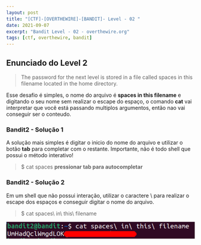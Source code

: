 ```yaml
---
layout: post
title: "[CTF]-[OVERTHEWIRE]-[BANDIT]- Level - 02 "
date: 2021-09-07
excerpt: "Bandit Level - 02 - overthewire.org"
tags: [ctf, overthewire, bandit]
---
```


## Enunciado do Level 2
>The password for the next level is stored in a file called spaces in this filename located in the home directory.

Esse desafio é simples, o nome do arquivo é __spaces in this filename__ e digitando o seu nome sem realizar o escape do espaço, o comando __cat__ vai interpretar que você está passando multiplos argumentos, então nao vai conseguir ser o conteudo.


### Bandit2 - Solução 1

A solução mais simples é digitar o inicio do nome do arquivo e utilizar o botão __tab__ para completar com o restante. Importante, não é todo shell que possui o método interativo!

> $ cat spaces __pressionar tab para autocompletar__

### Bandit2 - Solução 2 

Em um shell que não possui interação, utilizar o caractere \ para realizar o escape dos espaços e conseguir digitar o nome do arquivo.

> $ cat spaces\ in\ this\ filename

![Utilizando o cat + escape \\](/img_posts/ctf/overthewire/lvl2/lvl2-1.png)


